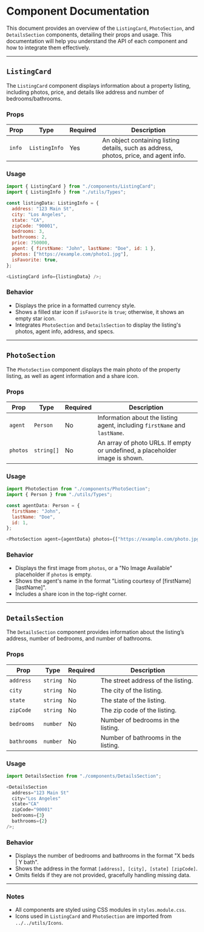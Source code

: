 # Component Documentation

This document provides an overview of the `ListingCard`, `PhotoSection`, and `DetailsSection` components, detailing their props and usage. This documentation will help you understand the API of each component and how to integrate them effectively.

---

## `ListingCard`

The `ListingCard` component displays information about a property listing, including photos, price, and details like address and number of bedrooms/bathrooms.

### Props

| Prop   | Type          | Required | Description                                                                           |
| ------ | ------------- | -------- | ------------------------------------------------------------------------------------- |
| `info` | `ListingInfo` | Yes      | An object containing listing details, such as address, photos, price, and agent info. |

### Usage

```javascript
import { ListingCard } from "./components/ListingCard";
import { ListingInfo } from "./utils/Types";

const listingData: ListingInfo = {
  address: "123 Main St",
  city: "Los Angeles",
  state: "CA",
  zipCode: "90001",
  bedrooms: 3,
  bathrooms: 2,
  price: 750000,
  agent: { firstName: "John", lastName: "Doe", id: 1 },
  photos: ["https://example.com/photo1.jpg"],
  isFavorite: true,
};

<ListingCard info={listingData} />;
```

### Behavior

- Displays the price in a formatted currency style.
- Shows a filled star icon if `isFavorite` is `true`; otherwise, it shows an empty star icon.
- Integrates `PhotoSection` and `DetailsSection` to display the listing's photos, agent info, address, and specs.

---

## `PhotoSection`

The `PhotoSection` component displays the main photo of the property listing, as well as agent information and a share icon.

### Props

| Prop     | Type       | Required | Description                                                                  |
| -------- | ---------- | -------- | ---------------------------------------------------------------------------- |
| `agent`  | `Person`   | No       | Information about the listing agent, including `firstName` and `lastName`.   |
| `photos` | `string[]` | No       | An array of photo URLs. If empty or undefined, a placeholder image is shown. |

### Usage

```javascript
import PhotoSection from "./components/PhotoSection";
import { Person } from "./utils/Types";

const agentData: Person = {
  firstName: "John",
  lastName: "Doe",
  id: 1,
};

<PhotoSection agent={agentData} photos={["https://example.com/photo.jpg"]} />;
```

### Behavior

- Displays the first image from `photos`, or a "No Image Available" placeholder if `photos` is empty.
- Shows the agent's name in the format "Listing courtesy of [firstName] [lastName]".
- Includes a share icon in the top-right corner.

---

## `DetailsSection`

The `DetailsSection` component provides information about the listing’s address, number of bedrooms, and number of bathrooms.

### Props

| Prop        | Type     | Required | Description                         |
| ----------- | -------- | -------- | ----------------------------------- |
| `address`   | `string` | No       | The street address of the listing.  |
| `city`      | `string` | No       | The city of the listing.            |
| `state`     | `string` | No       | The state of the listing.           |
| `zipCode`   | `string` | No       | The zip code of the listing.        |
| `bedrooms`  | `number` | No       | Number of bedrooms in the listing.  |
| `bathrooms` | `number` | No       | Number of bathrooms in the listing. |

### Usage

```javascript
import DetailsSection from "./components/DetailsSection";

<DetailsSection
  address="123 Main St"
  city="Los Angeles"
  state="CA"
  zipCode="90001"
  bedrooms={3}
  bathrooms={2}
/>;
```

### Behavior

- Displays the number of bedrooms and bathrooms in the format "X beds | Y bath".
- Shows the address in the format `[address], [city], [state] [zipCode]`.
- Omits fields if they are not provided, gracefully handling missing data.

---

### Notes

- All components are styled using CSS modules in `styles.module.css`.
- Icons used in `ListingCard` and `PhotoSection` are imported from `../../utils/Icons`.

